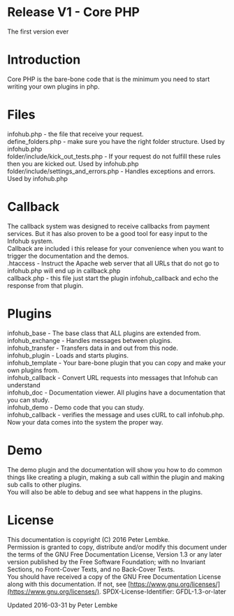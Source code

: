 # Release V1 - Core PHP
The first version ever  

# Introduction
Core PHP is the bare-bone code that is the minimum you need to start writing your own plugins in php.  

# Files
infohub.php - the file that receive your request.  
define_folders.php - make sure you have the right folder structure. Used by infohub.php  
folder/include/kick_out_tests.php - If your request do not fulfill these rules then you are kicked out. Used by infohub.php  
folder/include/settings_and_errors.php - Handles exceptions and errors. Used by infohub.php  

# Callback
The callback system was designed to receive callbacks from payment services. But it has also proven to be a good tool for easy input to the Infohub system.  
Callback are included i this release for your convenience when you want to trigger the documentation and the demos.  
.htaccess - Instruct the Apache web server that all URLs that do not go to infohub.php will end up in callback.php  
callback.php - this file just start the plugin infohub_callback and echo the response from that plugin.  

# Plugins
infohub_base - The base class that ALL plugins are extended from.  
infohub_exchange - Handles messages between plugins.  
infohub_transfer - Transfers data in and out from this node.  
infohub_plugin - Loads and starts plugins.  
infohub_template - Your bare-bone plugin that you can copy and make your own plugins from.  
infohub_callback - Convert URL requests into messages that Infohub can understand  
infohub_doc - Documentation viewer. All plugins have a documentation that you can study.  
infohub_demo - Demo code that you can study.  
infohub_callback - verifies the message and uses cURL to call infohub.php. Now your data comes into the system the proper way.  

# Demo
The demo plugin and the documentation will show you how to do common things like creating a plugin, making a sub call within the plugin and making sub calls to other plugins.  
You will also be able to debug and see what happens in the plugins.  

# License
This documentation is copyright (C) 2016 Peter Lembke.  
Permission is granted to copy, distribute and/or modify this document under the terms of the GNU Free Documentation License, Version 1.3 or any later version published by the Free Software Foundation; with no Invariant Sections, no Front-Cover Texts, and no Back-Cover Texts.  
You should have received a copy of the GNU Free Documentation License along with this documentation. If not, see [https://www.gnu.org/licenses/](https://www.gnu.org/licenses/).  SPDX-License-Identifier: GFDL-1.3-or-later  

Updated 2016-03-31 by Peter Lembke  


